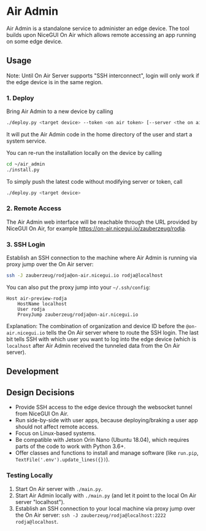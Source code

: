 # Air Admin

Air Admin is a standalone service to administer an edge device.
The tool builds upon NiceGUI On Air which allows remote accessing an app running on some edge device.

## Usage

Note: Until On Air Server supports "SSH interconnect", login will only work if the edge device is in the same region.

### 1. Deploy

Bring Air Admin to a new device by calling

```bash
./deploy.py <target device> --token <on air token> [--server <the on air server>]
```

It will put the Air Admin code in the home directory of the user and start a system service.

You can re-run the installation locally on the device by calling

```bash
cd ~/air_admin
./install.py
```

To simply push the latest code without modifying server or token, call

```bash
./deploy.py <target device>
```

### 2. Remote Access

The Air Admin web interface will be reachable through the URL provided by NiceGUI On Air,
for example <https://on-air.nicegui.io/zauberzeug/rodja>.

### 3. SSH Login

Establish an SSH connection to the machine where Air Admin is running via proxy jump over the On Air server:

```bash
ssh -J zauberzeug/rodja@on-air.nicegui.io rodja@localhost
```

You can also put the proxy jump into your `~/.ssh/config`:

```
Host air-preview-rodja
    HostName localhost
    User rodja
    ProxyJump zauberzeug/rodja@on-air.nicegui.io
```

Explanation:
The combination of organization and device ID before the `@on-air.nicegui.io` tells the On Air server where to route the SSH login.
The last bit tells SSH with which user you want to log into the edge device
(which is `localhost` after Air Admin received the tunneled data from the On Air server).

## Development

## Design Decisions

- Provide SSH access to the edge device through the websocket tunnel from NiceGUI On Air.
- Run side-by-side with user apps, because deploying/braking a user app should not affect remote access.
- Focus on Linux-based systems.
- Be compatible with Jetson Orin Nano (Ubuntu 18.04), which requires parts of the code to work with Python 3.6+.
- Offer classes and functions to install and manage software (like `run.pip`, `TextFile('.env').update_lines({})`).

### Testing Locally

1. Start On Air server with `./main.py`.
2. Start Air Admin locally with `./main.py` (and let it point to the local On Air server "localhost").
3. Establish an SSH connection to your local machine via proxy jump over the On Air server: `ssh -J zauberzeug/rodja@localhost:2222 rodja@localhost`.
